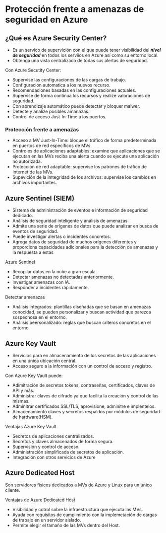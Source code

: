 # Protección frente a amenazas de seguridad en Azure

 ## ¿Qué es Azure Security Center?
* Es un servico de supervición con el que puede tener visibilidad del ***nivel de
seguridad*** en todos los serviios en Azure así como su entorno local.
* Obtenga una vista centralizada de todas sus alertas de seguridad.

Con Azure Secutity Center:
* Supervise las configuraciones de las cargas de trabajo.
* Configuración automatica a los nuevos recurso.
* Recomendaciones basadas en las configuraciones actuales.
* Supervise de forma continua los recursos y realize valoraciones de seguridad.
* Con aprendizaje automático puede detectar y bloquer malwer.
* Detecte y analize posibles amanazas.
* Control de acceso Just-In-Time a los puertos.

### Protección frente a amenazas
* Acceso a MV Just-In-Time: bloque el tráfico de forma predeterminada en puertos 
de red específicos de MVs.
* Controles de aplicaciones adaptables: examine que aplicaciones que se ejecutan 
en las MVs reciba una alerta cuando se ejecute una aplicación no autorizada.
* Protección de red adaptable: supervise los patrones de tráfico de Internet de las MVs. 
* Supevición de la imtegridad de los archivos: supervise los cambios en archivos 
importantes.

## Azure Sentinel (SIEM)
* Sistema de administración de eventos e información de seguridad dedicado.
* Análisis de seguridad inteligente y análisis de amenazas.
* Admite una serie de orígenes de datos que puede analizar en
 busca de eventos de seguridad.
* Puede investigar alertas o incidentes concretos.
* Agrega datos de seguridad de muchos orígenes diferentes y proporciona capacidades
adicionales para la detección de amenazas y la respuesta a estas

Azure Sentinel
* Recopilar datos en la nube a gran escala.
* Detectar amenazas no detectadas anteriormente.
* Investigar amenazas con IA.
* Responder a incidentes rápidamente.

Detectar amenazas
* Análisis integrados: plantillas diseñadas que se basan en amenazas conocidad, se 
pueden personalizar y buscan actividad que parezca sospechosa en el entorno. 
* Análisis peersonalizado: reglas que buscan criteros concretos en el entorno


## Azure Key Vault
* Servicios para en almacenamiento de los secretos de las aplicaciones 
en una única ubicación central.
* Acceso seguro a la información con un control de acceso y registro.

Con Azure Key Vault puede:

- Adimitración de secretos tokens, contraseñas, certificados, claves 
de API y más.
- Administrar claves de cifrado ya que facilita la creación y control de las mismas.
- Adminitrar certificados SSL/TLS, aprovisione, adminitre e implentelos.
- Almacenamiento claves y secretos respaldos por módulos de seguridad de hardware(HSM).

Ventajas Azure Key Vault 
* Secretos de aplicaciones centralizados.
* Secretos y claves almacenados de forma segura.
* Supervisión y control de acceso.
* Administración simplificada de secretos de aplicación.
* Integración con otros servicios de Azure


## Azure Dedicated Host
Son servidores físicos dedicados a MVs  de Azure y Linux para un único cliente.


Ventajas de Azure Dedicated Host

* Visibilidad y cotrol sobre la infraestructura que ejecuta las MVs.
* Ayuda con requisitos de  cumplimiento con la implemetación de cargas de trabajo en un 
servidor aislado.
* Permite elegir el tamaño de las MVs dentro del Host.